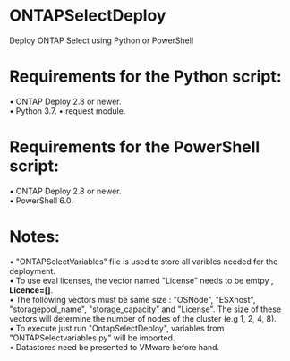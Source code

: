 # ONTAPSelectDeploy
Deploy ONTAP Select using Python or PowerShell 

# Requirements for the Python script:

•	ONTAP Deploy 2.8 or newer.  
•	Python 3.7.
• request module.

# Requirements for the PowerShell script:

•	ONTAP Deploy 2.8 or newer.  
•	PowerShell 6.0.

# Notes: 
• "ONTAPSelectVariables" file is used to store all varibles needed for the deployment.  
• To use eval licenses, the vector named "License" needs to be emtpy , **Licence=[]**.   
• The following vectors must be same size : 
  "OSNode", "ESXhost", "storagepool_name", "storage_capacity" and "License". The size of these vectors will determine the number of nodes of the cluster (e.g 1, 2, 4, 8).  
• To execute just run "OntapSelectDeploy", variables from "ONTAPSelectvariables.py" will be imported.   
• Datastores need be presented to VMware before hand.



